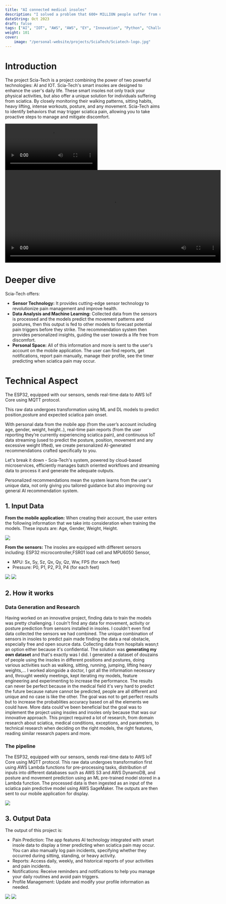 ```yaml
---
title: "AI connected medical insoles"
description: "I solved a problem that 600+ MILLION people suffer from using AI"
dateString: Oct 2023
draft: false
tags: ["AI", "IOT", "AWS", "AWS", "EY", "Innovation", "Python", "Challenge", "ML", "DL", "Recommendations System", "models"]
weight: 101
cover:
    image: "/personal-website/projects/SciaTech/Sciatech-logo.jpg"
---
```



# Introduction
The project  Scia-Tech is a project combining the power of two powerful technologies: AI and IOT. Scia-Tech's smart insoles are designed to enhance the user's daily life. These smart insoles not only track your physical activities, but also offer a unique solution for individuals suffering from sciatica. By closely monitoring their walking patterns, sitting habits, heavy lifting, intense workouts, posture, and any movement. Scia-Tech aims to identify behaviors that may trigger sciatica pain, allowing you to take proactive steps to manage and mitigate discomfort. 

![](/personal-website/projects/SciaTech/SciaTech%20DEMO.mp4)
<video width="700" height="300" controls>
  <source src="/personal-website/projects/SciaTech/SciaTech DEMO.mp4" type="video/mp4">
</video>

# Deeper dive
Scia-Tech offers:
- **Sensor Technology:** It provides cutting-edge sensor technology to revolutionize pain management and improve health.
- **Data Analysis and Machine Learning:** Collected data from the sensors is processed and the models predict the movement patterns and postures, then this output is fed to other models to forecast potential pain triggers before they strike. The recommendation system then provides personalized insights, guiding the user towards a life free from discomfort.
- **Personal Space:** All of this information and more is sent to the user's account on the mobile application. The user can find reports, get notifications, report pain manually, manage their profile, see the timer predicting when sciatica pain may occur.


# Technical Aspect
The ESP32, equipped with our sensors, sends real-time data to AWS IoT Core using MQTT protocol. 

This raw data undergoes transformation using ML and DL models to predict position,posture and expected sciatica pain onset. 

With personal data from the mobile app (from the user’s account including age, gender, weight, height..), real-time pain reports (from the user reporting they’re currently experiencing sciatica pain), and continuous IoT data streaming (used to predict the posture, position, movement and any excessive weight lifted), we create personalized AI-generated recommendations crafted specifically to you.

Let's break it down - Scia-Tech's system, powered by cloud-based microservices, efficiently manages batch oriented workflows and streaming data to process it and generate the adequate outputs.

Personalized recommendations mean the system learns from the user's unique data, not only giving you tailored guidance but also improving our general AI recommendation system. 

## 1. Input Data
**From the mobile application:**
When creating their account, the user enters the following information that we take into consideration when training the models.
These inputs are: Age, Gender, Weight, Height.

![](/personal-website/projects/SciaTech/userflow.png)

**From the sensors:**
The insoles are equipped with different sensors including: ESP32 microcontroller,FSR01 load cell and MPU6050 Sensor,

- MPU: Sx, Sy, Sz, Qx, Qy, Qz, Ww, FPS (for each feet)
- Pressure: P0, P1, P2, P3, P4 (for each feet)

![](/personal-website/projects/SciaTech/MPU.png)
![](/personal-website/projects/SciaTech/Pressure.jpg)


## 2. How it works
### Data Generation and Research
Having worked on an innovative project, finding data to train the models was pretty challenging. I couln't find any data for movement, activity or posture prediction from sensors installed in insoles. I couldn't even find data collected the sensors we had combined. The unique combination of sensors in insoles to predict pain made finding the data a real obstacle, especially free and open source data. Collecting data from hospitals wasn;t an option either because it's confidential. The solution was **generating my own dataset** and that's exactly was I did. I generated a dataset of douzains of people using the insoles in different positions and postures, doing various activities such as walking, sitting, running, jumping, lifting heavy weights,... 
I worked alongside a doctor, I got all the information necessary and, throught weekly meetings, kept iterating my models, feature engineering and experimenting to increase the performance. The results can never be perfect because in the medical field it's very hard to predict the future because nature cannot be predicted, people are all different and unique and no case is like the other. The goal was not to get perfect results but to increase the probablities accuracy based on all the elements we could have. More data could've been beneficial but the goal was to implement the project using insoles and insoles only because that was our innovative approach.
This project required a lot of research, from domain research about sciatica, medical conditions, exceptions, and parameters, to technical research when deciding on the right models, the right features, reading similar research papers and more.


### The pipeline
The ESP32, equipped with our sensors, sends real-time data to AWS IoT Core using MQTT protocol. This raw data undergoes transformation first using AWS Lambda functions for pre-processing tasks, distribution of inputs into different databases such as AWS S3 and AWS DynamoDB, and posture and movement prediction using an ML pre-trained model stored in a Lambda function. The processed data is then ingested as an input of the sciatica pain predictive model using AWS SageMaker. The outputs are then sent to our mobile application for display.

![](/personal-website/projects/SciaTech/pipeline.png)

## 3. Output Data
The output of this project is:
- Pain Prediction: The app features AI technology integrated with smart insole data to display a timer predicting when sciatica pain may occur. You can also manually log pain incidents, specifying whether they occurred during sitting, standing, or heavy activity.
- Reports: Access daily, weekly, and historical reports of your activities and pain incidents.
- Notifications: Receive reminders and notifications to help you manage your daily routines and avoid pain triggers.
- Profile Management: Update and modify your profile information as needed.

![](/personal-website/projects/SciaTech/product1.jpg)
![](/personal-website/projects/SciaTech/product2.jpg)

